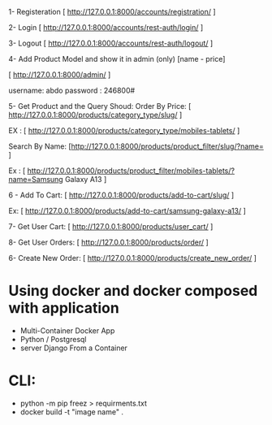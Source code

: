 1- Registeration
[ http://127.0.0.1:8000/accounts/registration/ ]

2- Login
[ http://127.0.0.1:8000/accounts/rest-auth/login/ ]

3- Logout
[ http://127.0.0.1:8000/accounts/rest-auth/logout/ ]


4- Add Product Model and show it in admin (only) [name - price]

[ http://127.0.0.1:8000/admin/ ]

username: abdo
password : 246800#

5- Get Product and the Query Shoud:
Order By Price: [ http://127.0.0.1:8000/products/category_type/slug/ ]

EX :
[ http://127.0.0.1:8000/products/category_type/mobiles-tablets/ ]

Search By Name: [http://127.0.0.1:8000/products/product_filter/slug/?name= ]

Ex :
[ http://127.0.0.1:8000/products/product_filter/mobiles-tablets/?name=Samsung Galaxy A13 ]

6 - Add To Cart: [ http://127.0.0.1:8000/products/add-to-cart/slug/ ]

Ex:
[ http://127.0.0.1:8000/products/add-to-cart/samsung-galaxy-a13/ ]
 
7- Get User Cart: [ http://127.0.0.1:8000/products/user_cart/ ]

8- Get User Orders: [ http://127.0.0.1:8000/products/order/ ]

6- Create New Order: [ http://127.0.0.1:8000/products/create_new_order/ ]

# Using docker and docker composed with application
 - Multi-Container Docker App
 - Python / Postgresql
 - server Django From a Container

 # CLI:
 - python -m pip freez > requirments.txt
 - docker build -t "image name" .
